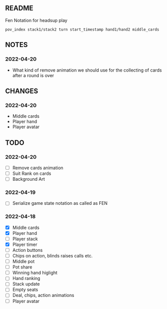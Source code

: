 ## README

Fen Notation for headsup play

`pov_index stack1/stack2 turn start_timestamp hand1/hand2 middle_cards`



## NOTES

### 2022-04-20

- What kind of remove animation we should use for the collecting of cards after a round is over

## CHANGES

### 2022-04-20

- Middle cards
- Player hand
- Player avatar


## TODO

### 2022-04-20

- [ ] Remove cards animation
- [ ] Suit Rank on cards
- [ ] Background Art

### 2022-04-19

- [ ] Serialize game state notation as called as FEN

### 2022-04-18

- [x] Middle cards
- [x] Player hand
- [ ] Player stack
- [x] Player timer
- [ ] Action buttons
- [ ] Chips on action, blinds raises calls etc.
- [ ] Middle pot
- [ ] Pot share
- [ ] Winning hand higlight
- [ ] Hand ranking
- [ ] Stack update
- [ ] Empty seats
- [ ] Deal, chips, action animations
- [ ] Player avatar
